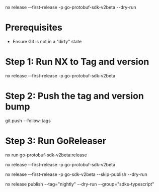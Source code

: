 

nx release --first-release -p go-protobuf-sdk-v2beta --dry-run


# Prerequisites
- Ensure Git is not in a "dirty" state

# Step 1: Run NX to Tag and version
nx release --first-release -p go-protobuf-sdk-v2beta

# Step 2: Push the tag and version bump
git push --follow-tags

# Step 3: Run GoReleaser
nx run go-protobuf-sdk-v2beta:release


nx release --first-release -p go-protobuf-sdk-v2beta


nx release --first-release -p go-sdk-v2beta --skip-publish --dry-run

nx release publish --tag="nightly" --dry-run --group="sdks-typescript"